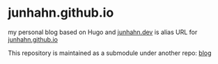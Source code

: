 # junhahn.github.io
my personal blog based on Hugo and [junhahn.dev](https://junhahn.dev) is alias URL for [junhahn.github.io](https://junhahn.github.io)

This repository is maintained as a submodule under another repo: [blog](https://github.com/junhahn/blog)
